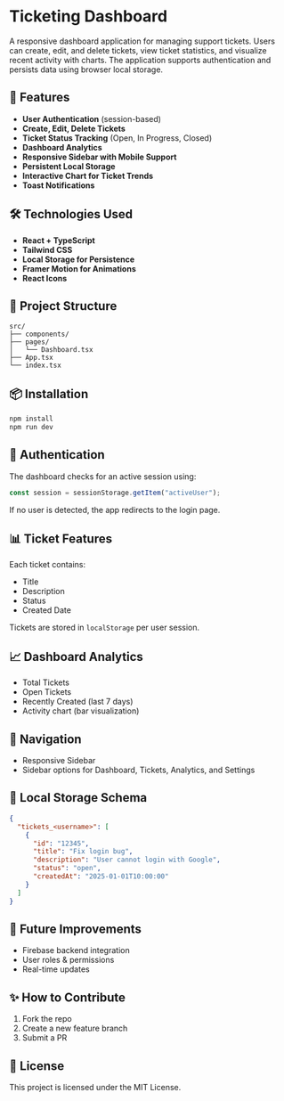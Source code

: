 # Ticketing Dashboard

A responsive dashboard application for managing support tickets. Users can create, edit, and delete tickets, view ticket statistics, and visualize recent activity with charts. The application supports authentication and persists data using browser local storage.

## 🚀 Features

- **User Authentication** (session-based)
- **Create, Edit, Delete Tickets**
- **Ticket Status Tracking** (Open, In Progress, Closed)
- **Dashboard Analytics**
- **Responsive Sidebar with Mobile Support**
- **Persistent Local Storage**
- **Interactive Chart for Ticket Trends**
- **Toast Notifications**

## 🛠️ Technologies Used

- **React + TypeScript**
- **Tailwind CSS**
- **Local Storage for Persistence**
- **Framer Motion for Animations**
- **React Icons**

## 📁 Project Structure

```
src/
├── components/
├── pages/
│   └── Dashboard.tsx
├── App.tsx
└── index.tsx
```

## 📦 Installation

```bash
npm install
npm run dev
```

## 🔐 Authentication

The dashboard checks for an active session using:

```ts
const session = sessionStorage.getItem("activeUser");
```

If no user is detected, the app redirects to the login page.

## 📊 Ticket Features

Each ticket contains:

- Title
- Description
- Status
- Created Date

Tickets are stored in `localStorage` per user session.

## 📈 Dashboard Analytics

- Total Tickets
- Open Tickets
- Recently Created (last 7 days)
- Activity chart (bar visualization)

## 🧭 Navigation

- Responsive Sidebar
- Sidebar options for Dashboard, Tickets, Analytics, and Settings

## 💾 Local Storage Schema

```json
{
  "tickets_<username>": [
    {
      "id": "12345",
      "title": "Fix login bug",
      "description": "User cannot login with Google",
      "status": "open",
      "createdAt": "2025-01-01T10:00:00"
    }
  ]
}
```

## 📌 Future Improvements

- Firebase backend integration
- User roles & permissions
- Real-time updates

## ✨ How to Contribute

1. Fork the repo
2. Create a new feature branch
3. Submit a PR

## 📄 License

This project is licensed under the MIT License.
